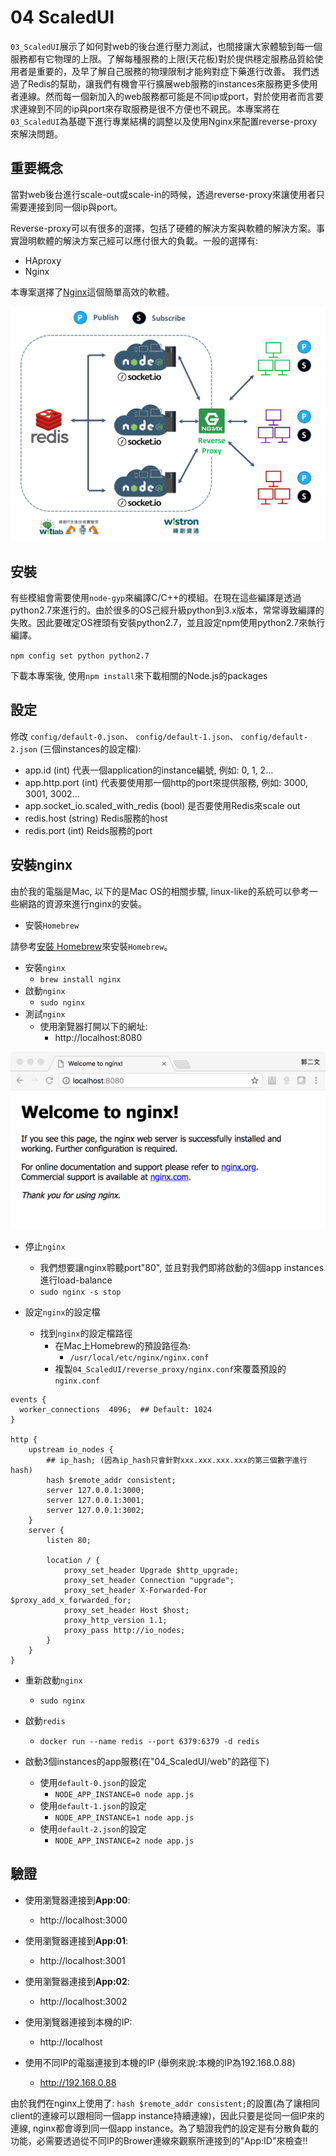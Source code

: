 # 04 ScaledUI
`03_ScaledUI`展示了如何對web的後台進行壓力測試，也間接讓大家體驗到每一個服務都有它物理的上限。了解每種服務的上限(天花板)對於提供穩定服務品質給使用者是重要的，及早了解自己服務的物理限制才能夠對症下藥進行改善。
我們透過了Redis的幫助，讓我們有機會平行擴展web服務的instances來服務更多使用者連線。然而每一個新加入的web服務都可能是不同ip或port，對於使用者而言要求連線到不同的ip與port來存取服務是很不方便也不親民。本專案將在`03_ScaledUI`為基礎下進行專業結構的調整以及使用Nginx來配置reverse-proxy來解決問題。

## 重要概念
當對web後台進行scale-out或scale-in的時候，透過reverse-proxy來讓使用者只需要連接到同一個ip與port。

Reverse-proxy可以有很多的選擇，包括了硬體的解決方案與軟體的解決方案。事實證明軟體的解決方案己經可以應付很大的負載。一般的選擇有:
- HAproxy
- Nginx

本專案選擇了[Nginx](https://nginx.org/)這個簡單高效的軟體。

![architecture](https://github.com/erhwenkuo/streaming-training/blob/master/UI/04_ScaledUI/architecture.png)

## 安裝
有些模組會需要使用`node-gyp`來編譯C/C++的模組。在現在這些編譯是透過python2.7來進行的。由於很多的OS己經升級python到3.x版本，常常導致編譯的失敗。因此要確定OS裡頭有安裝python2.7，並且設定npm使用python2.7來執行編譯。

`npm config set python python2.7`

下載本專案後, 使用`npm install`來下載相關的Node.js的packages

## 設定
修改 `config/default-0.json`、 `config/default-1.json`、 `config/default-2.json` (三個instances的設定檔):
- app.id (int) 代表一個application的instance編號, 例如: 0, 1, 2...
- app.http.port (int) 代表要使用那一個http的port來提供服務, 例如: 3000, 3001, 3002...
- app.socket_io.scaled_with_redis (bool) 是否要使用Redis來scale out
- redis.host (string) Redis服務的host
- redis.port (int) Reids服務的port

## 安裝nginx
由於我的電腦是Mac, 以下的是Mac OS的相關步驟, linux-like的系統可以參考一些網路的資源來進行nginx的安裝。

- 安裝`Homebrew` 

請參考[安裝 Homebrew](https://brew.sh/index_zh-tw)來安裝`Homebrew`。

- 安裝`nginx`
  - `brew install nginx`
- 啟動`nginx`
  - `sudo nginx`
- 測試`nginx`
  - 使用瀏覽器打開以下的網址:
    - http://localhost:8080

![architecture](https://github.com/erhwenkuo/streaming-training/blob/master/UI/04_ScaledUI/nginx_default.png)

- 停止`nginx`
  - 我們想要讓nginx聆聽port"80", 並且對我們即將啟動的3個app instances進行load-balance
  - `sudo nginx -s stop`

- 設定`nginx`的設定檔
  - 找到`nginx`的設定檔路徑
    - 在Mac上Homebrew的預設路徑為:
      - `/usr/local/etc/nginx/nginx.conf`
    - 複製`04_ScaledUI/reverse_proxy/nginx.conf`來覆蓋預設的`nginx.conf`

```
events {
  worker_connections  4096;  ## Default: 1024
}

http {    
    upstream io_nodes {
        ## ip_hash; (因為ip_hash只會針對xxx.xxx.xxx.xxx的第三個數字進行hash)
        hash $remote_addr consistent;
        server 127.0.0.1:3000;
        server 127.0.0.1:3001;
        server 127.0.0.1:3002;
    }
    server {
        listen 80;
               
        location / {
            proxy_set_header Upgrade $http_upgrade;
            proxy_set_header Connection "upgrade";
            proxy_set_header X-Forwarded-For $proxy_add_x_forwarded_for;
            proxy_set_header Host $host;
            proxy_http_version 1.1;
            proxy_pass http://io_nodes;
        }
    }
}
```

- 重新啟動`nginx`
  - `sudo nginx`

- 啟動`redis`
  - `docker run --name redis --port 6379:6379 -d redis`

- 啟動3個instances的app服務(在"04_ScaledUI/web"的路徑下)
  - 使用`default-0.json`的設定
    - `NODE_APP_INSTANCE=0 node app.js`
  - 使用`default-1.json`的設定
    - `NODE_APP_INSTANCE=1 node app.js`
  - 使用`default-2.json`的設定
    - `NODE_APP_INSTANCE=2 node app.js`


## 驗證

- 使用瀏覽器連接到**App:00**:
  - http://localhost:3000

- 使用瀏覽器連接到**App:01**:
  - http://localhost:3001

- 使用瀏覽器連接到**App:02**:
  - http://localhost:3002

- 使用瀏覽器連接到本機的IP:
  - http://localhost

- 使用不同IP的電腦連接到本機的IP (舉例來說:本機的IP為192.168.0.88)
  - http://192.168.0.88

由於我們在nginx上使用了:
`hash $remote_addr consistent;`的設置(為了讓相同client的連線可以跟相同一個app instance持續連線)，因此只要是從同一個IP來的連線, nginx都會導到同一個app instance。為了驗證我們的設定是有分散負載的功能，必需要透過從不同IP的Brower連線來觀察所連接到的"App:ID"來檢查!!
